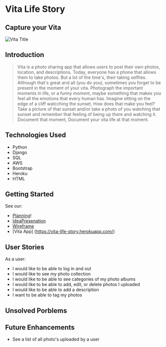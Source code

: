 # Vita Life Story
## Capture your Vita

![Vita Title](https://i.imgur.com/puYF3q8.png)

## Introduction
> Vita is a photo sharing app that allows users to post their own photos, location, and descriptions. Today, everyone has a phone that allows them to take photos. But a lot of the time's, their taking selflies. Although that's great and all (you do you), sometimes you forget to be present in the moment of your vita. Photograph the important moments in life, or a funny moment, maybe something that makes you feel all the emotions that every human has. Imagine sitting on the edge of a cliff watcching the sunset, How does that make you feel? Take a picture of that sunset and/or take a photo of you watching that sunset and remember that feeling of being up there and watching it. Document that moment, Document your vita life at that moment. 


## Technologies Used
- Python
- Django
- SQL
- AWS
- Bootstrap
- Heroku
- HTML


## Getting Started
See our:
- [Planning](https://trello.com/b/wMj2E6Ry/vita)!
- [IdeaPresenation](https://docs.google.com/presentation/d/1Y_AP81LCU-uy5APLws2W9dZVUkHlW-7KelpI6sdv1C4/edit#slide=id.g15b331459d1_0_76)
- [Wireframe](https://drive.google.com/file/d/1HSqjlRMxnD7rFOUQAGESBLbLm7SvRaiq/view?usp=sharing)
- [Vita App] (https://vita-life-story.herokuapp.com/)


## User Stories
As a user: 
- I would like to be able to log in and out
- I would like to see my photo collection
- I would like to be able to see categories of my photo albums
- I would like to be able to add, edit, or delete photos I uploaded
- I would like to be able to add a description
- I want to be able to tag my photos 


## Unsolved Porblems



## Future Enhancements
- See a list of all photo's uploaded by a user

